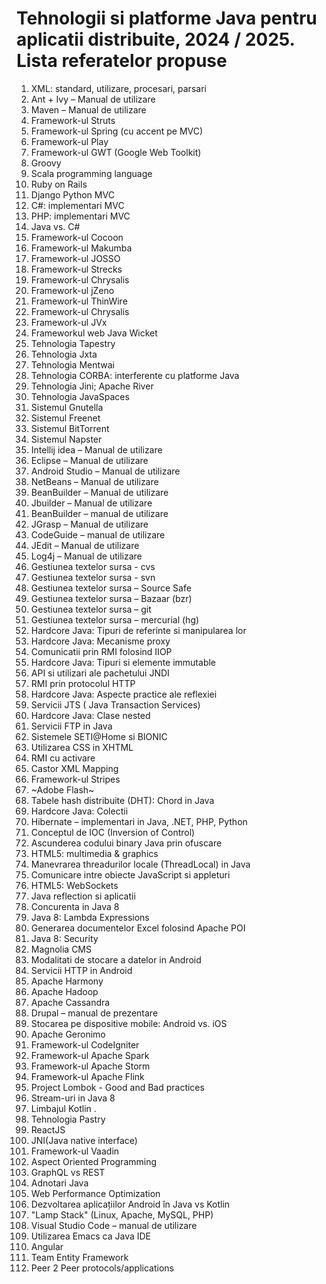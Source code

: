 # Tehnologii si platforme Java pentru aplicatii distribuite, 2024 / 2025. Lista referatelor propuse


1.  XML: standard, utilizare, procesari, parsari
2. Ant + Ivy – Manual de utilizare
3. Maven – Manual de utilizare
4. Framework-ul Struts 
5. Framework-ul Spring (cu accent pe MVC)
6. Framework-ul Play
7. Framework-ul GWT (Google Web Toolkit)
8. Groovy
9. Scala programming language
10. Ruby on Rails
11. Django Python MVC
12. C#: implementari MVC
13. PHP: implementari MVC
14. Java vs. C#
15. Framework-ul Cocoon
16. Framework-ul Makumba
17. Framework-ul JOSSO
18. Framework-ul Strecks
19. Framework-ul Chrysalis
20. Framework-ul jZeno
21. Framework-ul ThinWire
22. Framework-ul Chrysalis
23. Framework-ul JVx
24. Frameworkul web Java Wicket
25. Tehnologia Tapestry
26. Tehnologia Jxta
27. Tehnologia Mentwai
28. Tehnologia CORBA: interferente cu platforme Java
29. Tehnologia Jini; Apache River
30. Tehnologia JavaSpaces
31. Sistemul Gnutella
32. Sistemul Freenet
33. Sistemul BitTorrent
34. Sistemul Napster
35. Intellij idea – Manual de utilizare
36. Eclipse – Manual de utilizare
37. Android Studio – Manual de utilizare
38. NetBeans – Manual de utilizare
39. BeanBuilder – Manual de utilizare
40. Jbuilder – Manual de utilizare
41. BeanBuilder – manual de utilizare
42. JGrasp – Manual de utilizare
43. CodeGuide – manual de utilizare
44. JEdit – Manual de utilizare
45. Log4j – Manual de utilizare
46. Gestiunea textelor sursa - cvs
47. Gestiunea textelor sursa - svn
48. Gestiunea textelor sursa – Source Safe
49. Gestiunea textelor sursa – Bazaar (bzr)
50. Gestiunea textelor sursa – git
51. Gestiunea textelor sursa – mercurial (hg)
52. Hardcore Java: Tipuri de referinte si manipularea lor
53. Hardcore Java: Mecanisme proxy
54. Comunicatii prin RMI folosind IIOP
55. Hardcore Java: Tipuri si elemente immutable
56. API si utilizari ale pachetului JNDI
57. RMI prin protocolul HTTP
58. Hardcore Java: Aspecte practice ale reflexiei
59. Servicii JTS ( Java Transaction Services)
60. Hardcore Java: Clase nested
61. Servicii FTP in Java
62. Sistemele SETI@Home si BIONIC
63. Utilizarea CSS in XHTML
64. RMI cu activare
65. Castor XML Mapping
66. Framework-ul Stripes
67. ~Adobe Flash~
68. Tabele hash distribuite (DHT): Chord in Java
69. Hardcore Java: Colectii
70. Hibernate – implementari in Java, .NET, PHP, Python
71. Conceptul de IOC (Inversion of Control)
72. Ascunderea codului binary Java prin ofuscare
73. HTML5: multimedia & graphics
74. Manevrarea threadurilor locale (ThreadLocal) in Java
75. Comunicare intre obiecte JavaScript si appleturi
76. HTML5: WebSockets
77. Java reflection si aplicatii
78. Concurenta in Java 8
79. Java 8: Lambda Expressions
80. Generarea documentelor Excel folosind Apache POI
81. Java 8: Security
82. Magnolia CMS
83. Modalitati de stocare a datelor in Android
84. Servicii HTTP in Android
85. Apache Harmony
86. Apache Hadoop
87. Apache Cassandra
88. Drupal – manual de prezentare
89. Stocarea pe dispositive mobile: Android vs. iOS
90. Apache Geronimo
91. Framework-ul CodeIgniter
92. Framework-ul Apache Spark
93. Framework-ul Apache Storm
94. Framework-ul Apache Flink
95. Project Lombok - Good and Bad practices
96. Stream-uri in Java 8
97. Limbajul Kotlin . 
98. Tehnologia Pastry
99. ReactJS
100. JNI(Java native interface)
101. Framework-ul Vaadin
102. Aspect Oriented Programming
103. GraphQL vs REST
104. Adnotari Java
105. Web Performance Optimization
106. Dezvoltarea aplicațiilor Android în Java vs Kotlin
107. "Lamp Stack" (Linux, Apache, MySQL, PHP)
108. Visual Studio Code – manual de utilizare
109. Utilizarea Emacs ca Java IDE
110. Angular
111. Team Entity Framework
112. Peer 2 Peer protocols/applications

